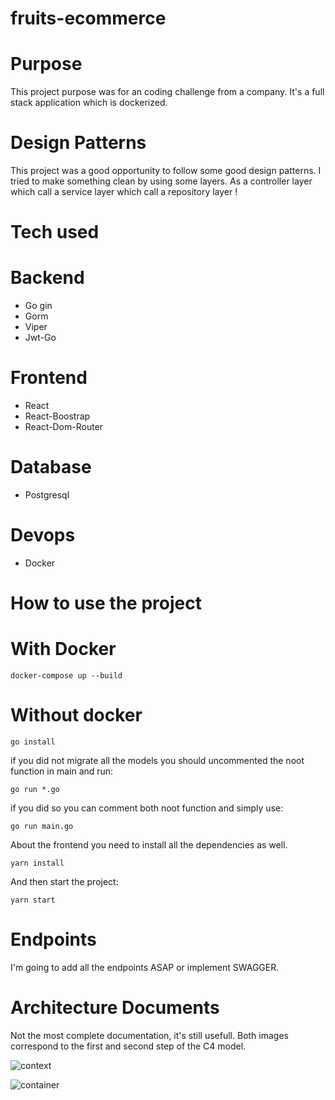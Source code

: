 # fruits-ecommerce

# Purpose

This project purpose was for an coding challenge from a company. It's a full
stack application which is dockerized. 

# Design Patterns 

This project was a good opportunity to follow some good design patterns. I tried to make something clean by using some layers. As a controller layer which call a service layer which call a repository layer ! 

# Tech used 
# Backend 

- Go gin 
- Gorm 
- Viper
- Jwt-Go

# Frontend

- React
- React-Boostrap
- React-Dom-Router

# Database 

- Postgresql

# Devops 

- Docker 

# How to use the project

# With Docker

```docker-compose up --build```

# Without docker 

```go install ```

if you did not migrate all the models you should uncommented 
the noot function in main and run: 

```go run *.go```

if you did so you can comment both noot function and simply use:

```go run main.go```


About the frontend you need to install all the dependencies as well.

```yarn install```

And then start the project: 

```yarn start```

# Endpoints 

I'm going to add all the endpoints ASAP or implement SWAGGER. 

# Architecture Documents 

Not the most complete documentation, it's still usefull. Both images correspond to the first and second step of the C4 model.

![context](https://github.com/iButcat/fruits-ecommerce/blob/main/architecture/cinemo-Context.jpg)

![container](https://github.com/iButcat/fruits-ecommerce/blob/main/architecture/cinemo-Container%20.jpg)
